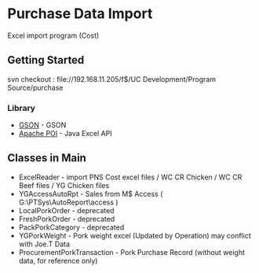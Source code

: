 # Purchase Data Import 
Excel import program (Cost)

## Getting Started
svn checkout : file://192.168.11.205/f$/UC Development/Program Source/purchase

### Library
* [GSON](https://github.com/google/gson) - GSON
* [Apache POI](https://poi.apache.org/) - Java Excel API

## Classes in Main

* ExcelReader - import PNS Cost excel files / WC CR Chicken / WC CR Beef files / YG Chicken files
* YGAccessAutoRpt - Sales from M$ Access ( G:\PTSys\AutoReport\access ) 
* LocalPorkOrder - deprecated
* FreshPorkOrder - deprecated
* PackPorkCategory - deprecated
* YGPorkWeight - Pork weight excel (Updated by Operation) may conflict with Joe.T Data
* ProcurementPorkTransaction - Pork Purchase Record (without weight data, for reference only)

